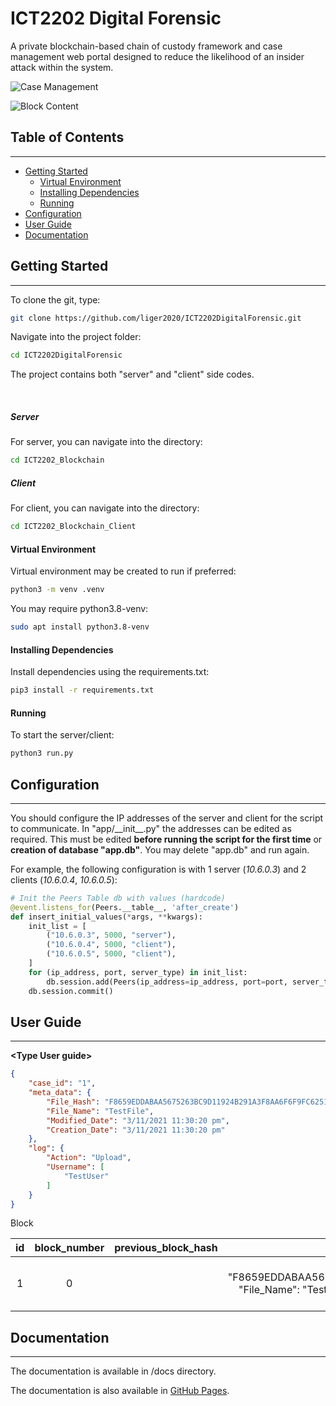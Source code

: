 # **ICT2202 Digital Forensic**

A private blockchain-based chain of custody framework and case management web portal designed to reduce the likelihood of an insider attack within the system.

![Case Management][case-management]

![Block Content][blockchain-content]

## Table of Contents
--------------------
- [Getting Started](#getting-started)
  - [Virtual Environment](#virtual-environment)
  - [Installing Dependencies](#installing-dependencies)
  - [Running](#running)
- [Configuration](#configuration)
- [User Guide](#user-guide)
- [Documentation](#documentation)

## Getting Started
------------------
To clone the git, type:

```bash
git clone https://github.com/liger2020/ICT2202DigitalForensic.git
```

Navigate into the project folder:

```bash
cd ICT2202DigitalForensic
```

The project contains both "server" and "client" side codes.

<br>

##### **Server**
For server, you can navigate into the directory:

```bash
cd ICT2202_Blockchain
```

##### **Client**
For client, you can navigate into the directory:

```bash
cd ICT2202_Blockchain_Client
```

#### Virtual Environment
Virtual environment may be created to run if preferred:

```bash
python3 -m venv .venv
```

You may require python3.8-venv:

```bash
sudo apt install python3.8-venv
```

#### Installing Dependencies
Install dependencies using the requirements.txt:

```bash
pip3 install -r requirements.txt
```

#### Running
To start the server/client:
```bash
python3 run.py
```

## Configuration
----------------

You should configure the IP addresses of the server and client for the script to communicate. In "app/\_\_init\_\_.py" the addresses can be edited as required. This must be edited **before running the script for the first time** or **creation of database "app.db"**. You may delete "app.db" and run again.

For example, the following configuration is with 1 server (*10.6.0.3*) and 2 clients (*10.6.0.4*, *10.6.0.5*):

```python
# Init the Peers Table db with values (hardcode)
@event.listens_for(Peers.__table__, 'after_create')
def insert_initial_values(*args, **kwargs):
    init_list = [
        ("10.6.0.3", 5000, "server"),
        ("10.6.0.4", 5000, "client"),
        ("10.6.0.5", 5000, "client"),
    ]
    for (ip_address, port, server_type) in init_list:
        db.session.add(Peers(ip_address=ip_address, port=port, server_type=server_type))
    db.session.commit()
```

## User Guide
-------------
**\<Type User guide\>**

```json
{
    "case_id": "1",
    "meta_data": {
        "File_Hash": "F8659EDDABAA5675263BC9D11924B291A3F8AA6F6F9FC62513EAA11EF05262A4",
        "File_Name": "TestFile",
        "Modified_Date": "3/11/2021 11:30:20 pm",
        "Creation_Date": "3/11/2021 11:30:20 pm"
    },
    "log": {
        "Action": "Upload",
        "Username": [
            "TestUser"
        ]
    }
}
```

Block

| id  | block_number | previous_block_hash | meta_data | log | timestamp | block_hash | status |
| :-: | :----------: | :-----------------: | :-------: | :-: | :-------: | :--------: | :----: |
| 1 | 0 |   | {"File_Hash": "F8659EDDABAA5675263BC9D11924B291A3F8AA6F6F9FC62513EAA11EF05262A4", "File_Name": "TestFile", "Modified_Date": "3/11/2021 11:30:20 pm", "Creation_Date": "3/11/2021 11:30:20 pm"}  | {"Action": "Upload", "Username": \["TestUser"\]}  | 2021-11-04 17:08:18.430813  | 7db76249a6170b519fad6e5735d97cc5748b14fe14cebd883e72a404c9a05f47  | 1  |

## Documentation
----------------
The documentation is available in /docs directory.

The documentation is also available in [GitHub Pages][documentation].


[documentation]: https://liger2020.github.io/ICT2202DigitalForensic/

[case-management]: https://liger2020.github.io/ICT2202DigitalForensic/images/blockchain-case-management-server.png "Case Management System"

[blockchain-content]: https://liger2020.github.io/ICT2202DigitalForensic/images/block-content.png "Contents of Blockchain"

[^note]: This is an assignment for ICT2202.
